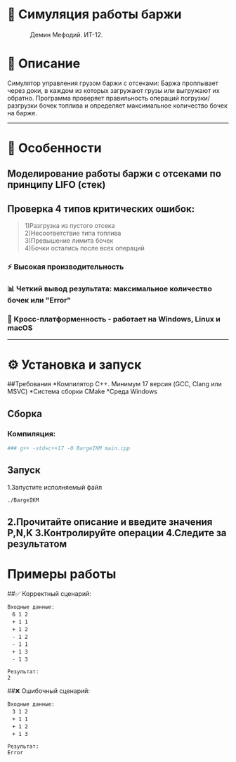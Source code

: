 # 🚢 Симуляция работы баржи
ᅟᅟᅟᅟДемин Мефодий. ИТ-12.
# 📧 Описание
Cимулятор управления грузом баржи с отсеками:
Баржа проплывает через доки, в каждом из которых загружают грузы или выгружают их обратно.
Программа проверяет правильность операций погрузки/разгрузки бочек топлива и определяет максимальное количество бочек на барже.

---

# 🌟 Особенности
## Моделирование работы баржи с отсеками по принципу LIFO (стек)
## Проверка 4 типов критических ошибок:
> 1)Разгрузка из пустого отсека <br>
> 2)Несоответствие типа топлива <br>
> 3)Превышение лимита бочек <br>
> 4)Бочки остались после всех операций <br>
### ⚡️ Высокая производительность 
### 📊 Четкий вывод результата: максимальное количество бочек или "Error"
### 📱 Кросс-платформенность - работает на Windows, Linux и macOS
---

# ⚙️ Установка и запуск

##Требования
*Компилятор C++. Минимум 17 версия (GCC, Clang или MSVC)
*Система сборки CMake
*Среда Windows

## Сборка
### Компиляция:
```bash
### g++ -std=c++17 -0 BargeIKM main.cpp
```

## Запуск
1.Запустите исполняемый файл
```bash
./BargeIKM
```
2.Прочитайте описание и введите значения P,N,K
3.Контролируйте операции
4.Следите за результатом
---

# Примеры работы
##✅ Корректный сценарий:

```
Входные данные:
ㅤ6 1 2
ㅤ+ 1 1
ㅤ+ 1 2
ㅤ- 1 2
ㅤ- 1 1
ㅤ+ 1 3
ㅤ- 1 3

Результат:
2
```
##❌ Ошибочный сценарий:
```
Входные данные:
ㅤ3 1 2
ㅤ+ 1 1
ㅤ+ 1 2
ㅤ+ 1 3

Результат:
Error
```
